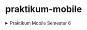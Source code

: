 # praktikum-mobile

<details>
  <summary>Praktikum Mobile Semester 6</summary>
  <p>Anggota : </p>
  <p>Farriz Brilliant Wicaksana</p>
  <p>Paiz Abdul Jabar</p>
  <p>Marwan Hakim</p>
  <p>Dika Sulaeman Akbar</p>
  <p>Muhamad Rafliansyah</p>
</details>
